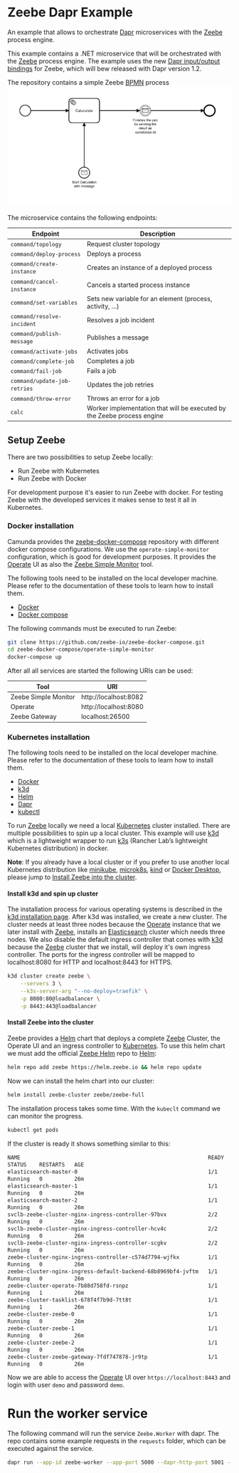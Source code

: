 # Zeebe Dapr Example

An example that allows to orchestrate [Dapr] microservices with the [Zeebe] process engine.

This example contains a .NET microservice that will be orchestrated with the [Zeebe] process engine. The example uses
the new [Dapr input/output bindings](https://docs.dapr.io/developing-applications/building-blocks/bindings/) for Zeebe, 
which will bew released with Dapr version 1.2.

The repository contains a simple Zeebe [BPMN] process
![Alt text](process.png?raw=true "Calc process")

The microservice contains the following endpoints:

| Endpoint                     | Description                                                              |
|------------------------------|--------------------------------------------------------------------------|
| `command/topology`           | Request cluster topology                                                 |
| `command/deploy-process`     | Deploys a process                                                        |
| `command/create-instance`    | Creates an instance of a deployed process                                |
| `command/cancel-instance`    | Cancels a started process instance                                       |
| `command/set-variables`      | Sets new variable for an element (process, activity, ...)                |
| `command/resolve-incident`   | Resolves a job incident                                                  |
| `command/publish-message`    | Publishes a message                                                      |
| `command/activate-jobs`      | Activates jobs                                                           |
| `command/complete-job`       | Completes a job                                                          |
| `command/fail-job`           | Fails a job                                                              |
| `command/update-job-retries` | Updates the job retries                                                  |
| `command/throw-error`        | Throws an error for a job                                                |
| `calc`                       | Worker implementation that will be executed by the Zeebe process engine  |

## Setup Zeebe

There are two possibilities to setup Zeebe locally:

- Run Zeebe with Kubernetes
- Run Zeebe with Docker

For development purpose it's easier to run Zeebe with docker. For testing Zeebe with the developed services it makes sense to test it all in Kubernetes.

### Docker installation

Camunda provides the [zeebe-docker-compose] repository with different docker compose configurations. We use the `operate-simple-monitor` configuration, which is 
good for development purposes. It provides the [Operate] UI as also the [Zeebe Simple Monitor] tool.

The following tools need to be installed on the local developer machine. Please refer to the documentation of these tools to learn how to
install them.
- [Docker]
- [Docker compose]

The following commands must be executed to run Zeebe:

```bash
git clone https://github.com/zeebe-io/zeebe-docker-compose.git
cd zeebe-docker-compose/operate-simple-monitor
docker-compose up
```

After all all services are started the following URIs can be used:

| Tool                   | URI                    |
|------------------------|------------------------|
| Zeebe Simple Monitor   | http://localhost:8082  |
| Operate                | http://localhost:8080  |
| Zeebe Gateway          | localhost:26500        |

### Kubernetes installation

The following tools need to be installed on the local developer machine. Please refer to the documentation of these tools to learn how to 
install them.
- [Docker]
- [k3d]  
- [Helm]
- [Dapr]
- [kubectl]

To run [Zeebe] locally we need a local [Kubernetes] cluster installed. There are multiple possibilities to spin up a local cluster. 
This example will use [k3d] which is a lightweight wrapper to run [k3s] (Rancher Lab’s lightweight Kubernetes distribution) in docker.

**Note**: If you already have a local cluster or if you prefer to use another local Kubernetes distribution like [minikube], [microk8s], [kind] or
[Docker Desktop], please jump to [Install Zeebe into the cluster](#install-zeebe-into-the-cluster).

#### Install k3d and spin up cluster

The installation process for various operating systems is described in the [k3d installation page]. After k3d was installed, we create 
a new cluster. The cluster needs at least three nodes because the [Operate] instance that we later install with [Zeebe], installs an 
[Elasticsearch] cluster which needs three nodes. We also disable the default ingress controller that comes with [k3d] because the [Zeebe]
cluster that we install, will deploy it's own ingress controller. The ports for the ingress controller will be mapped to localhost:8080 
for HTTP and localhost:8443 for HTTPS.

```bash
k3d cluster create zeebe \
    --servers 3 \
    --k3s-server-arg "--no-deploy=traefik" \
    -p 8080:80@loadbalancer \
    -p 8443:443@loadbalancer
```

#### Install Zeebe into the cluster

Zeebe provides a [Helm] chart that deploys a complete [Zeebe] Cluster, the Operate UI and an ingress controller to [Kubernetes]. To use this 
helm chart we must add the official [Zeebe Helm] repo to [Helm]:

```bash
helm repo add zeebe https://helm.zeebe.io && helm repo update
```

Now we can install the helm chart into our cluster:
```bash
helm install zeebe-cluster zeebe/zeebe-full
```

The installation process takes some time. With the `kubeclt` command we can monitor the progress.

```bash
kubectl get pods
```

If the cluster is ready it shows something similar to this:
```                                                         
NAME                                                           READY   STATUS    RESTARTS   AGE
elasticsearch-master-0                                         1/1     Running   0          26m
elasticsearch-master-1                                         1/1     Running   0          26m
elasticsearch-master-2                                         1/1     Running   0          26m
svclb-zeebe-cluster-nginx-ingress-controller-97bvx             2/2     Running   0          26m
svclb-zeebe-cluster-nginx-ingress-controller-hcv4c             2/2     Running   0          26m
svclb-zeebe-cluster-nginx-ingress-controller-scgkv             2/2     Running   0          26m
zeebe-cluster-nginx-ingress-controller-c574d7794-wjfkx         1/1     Running   0          26m
zeebe-cluster-nginx-ingress-default-backend-68b8969bf4-jvftm   1/1     Running   0          26m
zeebe-cluster-operate-7b88d758fd-rsnpz                         1/1     Running   1          26m
zeebe-cluster-tasklist-678f4f7b9d-7tt8t                        1/1     Running   1          26m
zeebe-cluster-zeebe-0                                          1/1     Running   0          26m
zeebe-cluster-zeebe-1                                          1/1     Running   0          26m
zeebe-cluster-zeebe-2                                          1/1     Running   0          26m
zeebe-cluster-zeebe-gateway-7fdf747878-jr9tp                   1/1     Running   0          26m
```

Now we are able to access the [Operate] UI over `https://localhost:8443` and login with user `demo` and password `demo`.

# Run the worker service

The following command will run the service `Zeebe.Worker` with dapr. The repo contains some example requests in the `requests` folder, 
which can be executed against the service.

```bash
dapr run --app-id zeebe-worker --app-port 5000 --dapr-http-port 5001 --components-path ./Zeebe.Worker/components -- dotnet run --project "./Zeebe.Worker/Zeebe.Worker.csproj"
```
[BPMN]: https://en.wikipedia.org/wiki/Business_Process_Model_and_Notation
[Zeebe]: https://zeebe.io/
[Zeebe Helm]: https://helm.zeebe.io
[Zeebe Simple Monitor]: https://github.com/camunda-community-hub/zeebe-simple-monitor
[zeebe-docker-compose]: https://github.com/zeebe-io/zeebe-docker-compose
[Operate]: https://docs.zeebe.io/operate-user-guide/index.html
[Elasticsearch]: https://www.elastic.co/de/elasticsearch/
[Dapr]: https://dapr.io/
[Kubernetes]: https://kubernetes.io/
[Helm]: https://helm.sh/
[kubectl]: https://kubernetes.io/docs/reference/kubectl/kubectl/
[k3d]: https://k3d.io/
[k3s]: https://k3s.io/
[minikube]: https://minikube.sigs.k8s.io/
[microk8s]: https://microk8s.io/
[kind]: https://kind.sigs.k8s.io/
[Docker]: https://www.docker.com/
[Docker Compose]: https://docs.docker.com/compose/
[Docker Desktop]: https://docs.docker.com/docker-for-windows/install/
[k3d installation page]: https://k3d.io/#installation